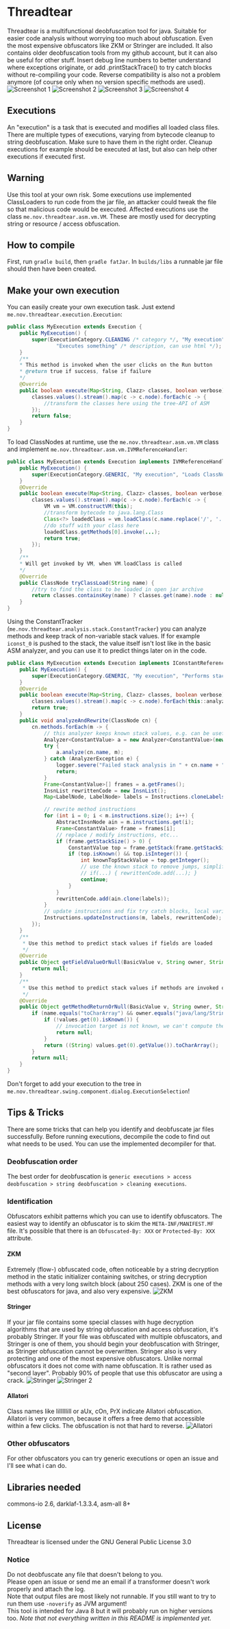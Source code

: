 # Threadtear
Threadtear is a multifunctional deobfuscation tool for java. Suitable for easier code analysis without worrying too much about obfuscation.
Even the most expensive obfuscators like ZKM or Stringer are included. It also contains older deobfuscation tools from my github account, but it can also be useful for other stuff. 
Insert debug line numbers to better understand where exceptions originate, or add .printStackTrace() to try catch blocks without re-compiling your code. Reverse compatibility is also not a problem anymore (of course only when no version specific methods are used).
![Screenshot 1](https://i.imgur.com/s6k6NYN.png)
![Screenshot 2](https://i.imgur.com/OaxTIKZ.png)
![Screenshot 3](https://i.imgur.com/xKeUZsP.png)
![Screenshot 4](https://i.imgur.com/9NTf0mf.png)
## Executions 

An "execution" is a task that is executed and modifies all loaded class files. 
There are multiple types of executions, varying from bytecode cleanup to string deobfuscation. 
Make sure to have them in the right order. Cleanup executions for example should be executed at last, but also can help other executions if executed first.

## Warning
Use this tool at your own risk. Some executions use implemented ClassLoaders to run code from the jar file, an attacker could tweak the file so that malicious code would be executed.
Affected executions use the class `me.nov.threadtear.asm.vm.VM`. These are mostly used for decrypting string or resource / access obfuscation.

## How to compile
First, run `gradle build`, then `gradle fatJar`. In `builds/libs` a runnable jar file should then have been created.

## Make your own execution
You can easily create your own execution task. Just extend `me.nov.threadtear.execution.Execution`:
```java
public class MyExecution extends Execution {
	public MyExecution() {
		super(ExecutionCategory.CLEANING /* category */, "My execution" /* name */,
				"Executes something" /* description, can use html */);
	}
	/**
	* This method is invoked when the user clicks on the Run button
	* @return true if success, false if failure
	*/
	@Override
	public boolean execute(Map<String, Clazz> classes, boolean verbose) {
		classes.values().stream().map(c -> c.node).forEach(c -> {
			//transform the classes here using the tree-API of ASM
		});
		return false;
	}
}
```
To load ClassNodes at runtime, use the `me.nov.threadtear.asm.vm.VM` class and implement `me.nov.threadtear.asm.vm.IVMReferenceHandler`:
```java
public class MyExecution extends Execution implements IVMReferenceHandler {
	public MyExecution() {
		super(ExecutionCategory.GENERIC, "My execution", "Loads ClassNodes at runtime");
	}
	@Override
	public boolean execute(Map<String, Clazz> classes, boolean verbose) {
		classes.values().stream().map(c -> c.node).forEach(c -> {
			VM vm = VM.constructVM(this);
			//transform bytecode to java.lang.Class
			Class<?> loadedClass = vm.loadClass(c.name.replace('/', '.'), true);
			//do stuff with your class here
			loadedClass.getMethods[0].invoke(...);
			return true;
		});
	}
	/**
	* Will get invoked by VM, when VM.loadClass is called
	*/
	@Override
	public ClassNode tryClassLoad(String name) {
		//try to find the class to be loaded in open jar archive
		return classes.containsKey(name) ? classes.get(name).node : null;
	}
}
```
Using the ConstantTracker (`me.nov.threadtear.analysis.stack.ConstantTracker`) you can analyze methods and keep track of non-variable stack values. 
If for example `iconst_0` is pushed to the stack, the value itself isn't lost like in the basic ASM analyzer, and you can use it to predict things later on in the code.
```java
public class MyExecution extends Execution implements IConstantReferenceHandler {
	public MyExecution() {
		super(ExecutionCategory.GENERIC, "My execution", "Performs stack analysis and replaces code.");
	}
	@Override
	public boolean execute(Map<String, Clazz> classes, boolean verbose) {
		classes.values().stream().map(c -> c.node).forEach(this::analyzeAndRewrite);
		return true;
	}
	public void analyzeAndRewrite(ClassNode cn) {
		cn.methods.forEach(m -> {
			// this analyzer keeps known stack values, e.g. can be useful for jump prediction
			Analyzer<ConstantValue> a = new Analyzer<ConstantValue>(new ConstantTracker(this, Access.isStatic(m.access), m.maxLocals, m.desc, new Object[0]));
			try {
				a.analyze(cn.name, m);
			} catch (AnalyzerException e) {
				logger.severe("Failed stack analysis in " + cn.name + "." + m.name + ":" + e.getMessage());
				return;
			}
			Frame<ConstantValue>[] frames = a.getFrames();
			InsnList rewrittenCode = new InsnList();
			Map<LabelNode, LabelNode> labels = Instructions.cloneLabels(m.instructions);

			// rewrite method instructions
			for (int i = 0; i < m.instructions.size(); i++) {
				AbstractInsnNode ain = m.instructions.get(i);
				Frame<ConstantValue> frame = frames[i];
				// replace / modify instructions, etc...
				if (frame.getStackSize() > 0) {
					ConstantValue top = frame.getStack(frame.getStackSize() - 1);
					if (top.isKnown() && top.isInteger()) {
						int knownTopStackValue = top.getInteger();
						// use the known stack to remove jumps, simplify code, etc...
						// if(...) { rewrittenCode.add(...); }
						continue;
					}
				}
				rewrittenCode.add(ain.clone(labels));
			}
			// update instructions and fix try catch blocks, local variables, etc...
			Instructions.updateInstructions(m, labels, rewrittenCode);
		});
	}
	/**
	 * Use this method to predict stack values if fields are loaded
	 */
	@Override
	public Object getFieldValueOrNull(BasicValue v, String owner, String name, String desc) {
		return null;
	}
	/**
	 * Use this method to predict stack values if methods are invoked on known objects
	 */
	@Override
	public Object getMethodReturnOrNull(BasicValue v, String owner, String name, String desc, List<? extends ConstantValue> values) {
		if (name.equals("toCharArray") && owner.equals("java/lang/String")) {
			if (!values.get(0).isKnown()) {
				// invocation target is not known, we can't compute the return
				return null;
			}
			return ((String) values.get(0).getValue()).toCharArray();
		}
		return null;
	}
}
```
Don't forget to add your execution to the tree in `me.nov.threadtear.swing.component.dialog.ExecutionSelection`!
## Tips & Tricks
There are some tricks that can help you identify and deobfuscate jar files successfully. Before running executions, decompile the code to find out what needs to be used. You can use the implemented decompiler for that.
### Deobfuscation order
The best order for deobfuscation is `generic executions > access deobfuscation > string deobfuscation > cleaning executions`.
### Identification
Obfuscators exhibit patterns which you can use to identify obfuscators. The easiest way to identify an obfuscator is to skim the `META-INF/MANIFEST.MF` file. It's possible that there is an `Obfuscated-By: XXX` or `Protected-By: XXX` attribute.

#### ZKM
Extremely (flow-) obfuscated code, often noticeable by a string decryption method in the static initializer containing switches, or string decryption methods with a very long switch block (about 250 cases).
ZKM is one of the best obfuscators for java, and also very expensive.
![ZKM](https://i.imgur.com/Psdagyb.png)
#### Stringer
If your jar file contains some special classes with huge decryption algorithms that are used by string obfuscation and access obfuscation, it's probably Stringer.
If your file was obfuscated with multiple obfuscators, and Stringer is one of them, you should begin your deobfuscation with Stringer, as Stringer obfuscation cannot be overwritten.
Stringer also is very protecting and one of the most expensive obfuscators. Unlike normal obfuscators it does not come with name obfuscation. It is rather used as "second layer". Probably 90% of people that use this obfuscator are using a crack.
![Stringer](https://i.imgur.com/LmI9SYz.png)
![Stringer 2](https://i.imgur.com/M72plII.png)
#### Allatori
Class names like IiIlIlIiIl or aUx, cOn, PrX indicate Allatori obfuscation.
Allatori is very common, because it offers a free demo that accessible within a few clicks. The obfuscation is not that hard to reverse.
![Allatori](https://i.imgur.com/eWYKtR4.png)

### Other obfuscators
For other obfuscators you can try generic executions or open an issue and I'll see what i can do.

## Libraries needed
commons-io 2.6, darklaf-1.3.3.4, asm-all 8+

## License
Threadtear is licensed under the GNU General Public License 3.0

### Notice
Do not deobfuscate any file that doesn't belong to you.  
Please open an issue or send me an email if a transformer doesn't work properly and attach the log.   
Note that output files are most likely not runnable. If you still want to try to run them use `-noverify` as JVM argument!   
This tool is intended for Java 8 but it will probably run on higher versions too. 
<em>*Note that not everything written in this README is implemented yet.*</em>

